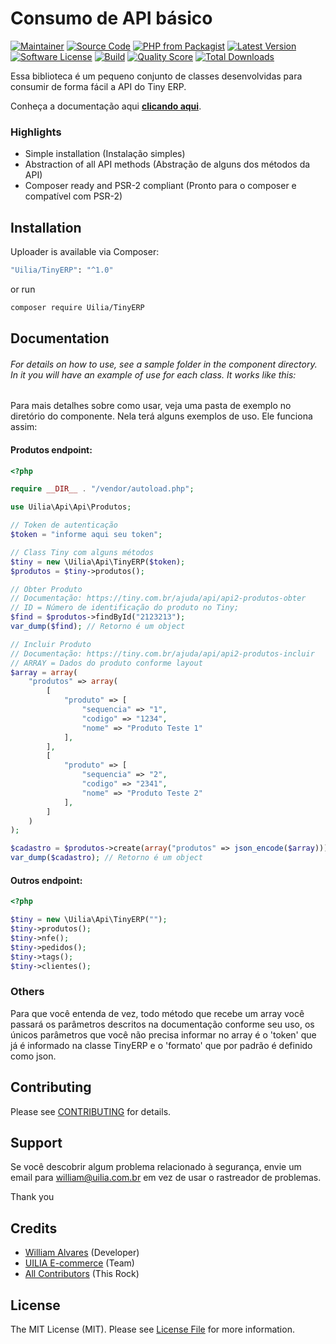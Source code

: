 # Consumo de API básico

[![Maintainer](http://img.shields.io/badge/maintainer-@uiliaecommerce-blue.svg?style=flat-square)](https://www.instagram.com/uiliaecommerce/)
[![Source Code](http://img.shields.io/badge/source-Uilia/TinyERP-blue.svg?style=flat-square)](https://github.com/Uilia/TinyERP)
[![PHP from Packagist](https://img.shields.io/packagist/php-v/Uilia/TinyERP.svg?style=flat-square)](https://packagist.org/packages/Uilia/TinyERP)
[![Latest Version](https://img.shields.io/github/release/Uilia/TinyERP.svg?style=flat-square)](https://github.com/Uilia/TinyERP/releases)
[![Software License](https://img.shields.io/badge/license-MIT-brightgreen.svg?style=flat-square)](LICENSE)
[![Build](https://img.shields.io/scrutinizer/build/g/Uilia/TinyERP.svg?style=flat-square)](https://scrutinizer-ci.com/g/Uilia/TinyERP)
[![Quality Score](https://img.shields.io/scrutinizer/g/Uilia/TinyERP.svg?style=flat-square)](https://scrutinizer-ci.com/g/Uilia/TinyERP)
[![Total Downloads](https://img.shields.io/packagist/dt/Uilia/TinyERP.svg?style=flat-square)](https://packagist.org/packages/cUilia/TinyERP)


Essa biblioteca é um pequeno conjunto de classes desenvolvidas para consumir de forma fácil a API do Tiny ERP.

Conheça a documentação aqui **[clicando aqui](https://tiny.com.br/ajuda/api/api2)**.

### Highlights

- Simple installation (Instalação simples)
- Abstraction of all API methods (Abstração de alguns dos métodos da API)
- Composer ready and PSR-2 compliant (Pronto para o composer e compatível com PSR-2)

## Installation

Uploader is available via Composer:

```bash
"Uilia/TinyERP": "^1.0"
```

or run

```bash
composer require Uilia/TinyERP
```

## Documentation

###### For details on how to use, see a sample folder in the component directory. In it you will have an example of use for each class. It works like this:

Para mais detalhes sobre como usar, veja uma pasta de exemplo no diretório do componente. Nela terá alguns exemplos de uso. Ele funciona assim:

#### Produtos endpoint:

```php
<?php

require __DIR__ . "/vendor/autoload.php";

use Uilia\Api\Api\Produtos;

// Token de autenticação
$token = "informe aqui seu token";

// Class Tiny com alguns métodos
$tiny = new \Uilia\Api\TinyERP($token);
$produtos = $tiny->produtos();

// Obter Produto
// Documentação: https://tiny.com.br/ajuda/api/api2-produtos-obter
// ID = Número de identificação do produto no Tiny;
$find = $produtos->findById("2123213");
var_dump($find); // Retorno é um object

// Incluir Produto
// Documentação: https://tiny.com.br/ajuda/api/api2-produtos-incluir
// ARRAY = Dados do produto conforme layout
$array = array(
    "produtos" => array(
        [
            "produto" => [
                "sequencia" => "1",
                "codigo" => "1234",
                "nome" => "Produto Teste 1"
            ],
        ],
        [
            "produto" => [
                "sequencia" => "2",
                "codigo" => "2341",
                "nome" => "Produto Teste 2"
            ],
        ]
    )
);

$cadastro = $produtos->create(array("produtos" => json_encode($array)));
var_dump($cadastro); // Retorno é um object
```

#### Outros endpoint:

```php
<?php

$tiny = new \Uilia\Api\TinyERP("");
$tiny->produtos();
$tiny->nfe();
$tiny->pedidos();
$tiny->tags();
$tiny->clientes();
```

### Others

Para que você entenda de vez, todo método que recebe um array você passará os parâmetros descritos na documentação conforme seu uso, os únicos parâmetros que você não precisa informar no array é o 'token' que já é informado na classe TinyERP e o 'formato' que por padrão é definido como json.

## Contributing

Please see [CONTRIBUTING](https://github.com/Uilia/TinyERP/blob/master/CONTRIBUTING.md) for details.

## Support

Se você descobrir algum problema relacionado à segurança, envie um email para william@uilia.com.br em vez de usar o rastreador de problemas.

Thank you

## Credits

- [William Alvares](https://github.com/curruwilla) (Developer)
- [UILIA E-commerce](https://github.com/Uilia) (Team)
- [All Contributors](https://github.com/Uilia/TinyERP/contributors) (This Rock)

## License

The MIT License (MIT). Please see [License File](https://github.com/Uilia/TinyERP/blob/master/LICENSE) for more information.
